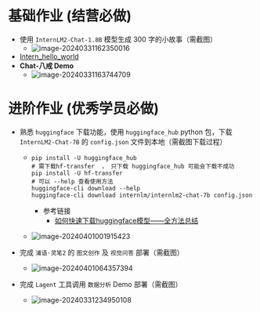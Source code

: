 # **基础作业 (结营必做)**

- 使用 `InternLM2-Chat-1.8B` 模型生成 300 字的小故事（需截图）
  - ![image-20240331162350016](https://gitee.com/janefreew/pic-bed/raw/master/img/image-20240331162350016.png)
- [Intern_hello_world](https://github.com/InternLM/Tutorial/blob/camp2/helloworld/hello_world.md)
- **Chat-八戒 Demo**
  - ![image-20240331163744709](https://gitee.com/janefreew/pic-bed/raw/master/img/image-20240331163744709.png)

# **进阶作业 (优秀学员必做)**

- 熟悉 `huggingface` 下载功能，使用 `huggingface_hub` python 包，下载 `InternLM2-Chat-7B` 的 `config.json` 文件到本地（需截图下载过程）

  - ```shell
    pip install -U huggingface_hub 
    # 需下载hf-transfer  ， 只下载 huggingface_hub 可能会下载不成功
    pip install -U hf-transfer  
    # 可以 --help 查看使用方法
    huggingface-cli download --help
    huggingface-cli download internlm/internlm2-chat-7b config.json 
    ```

    - 参考链接
      - [如何快速下载huggingface模型——全方法总结](https://zhuanlan.zhihu.com/p/663712983)

  - ![image-20240401001915423](https://gitee.com/janefreew/pic-bed/raw/master/img/image-20240401001915423.png)

- 完成 `浦语·灵笔2` 的 `图文创作` 及 `视觉问答` 部署（需截图）

  - ![image-20240401064357394](https://gitee.com/janefreew/pic-bed/raw/master/img/image-20240401064357394.png)

- 完成 `Lagent` 工具调用 `数据分析` Demo 部署（需截图）

  - ![image-20240331234950108](https://gitee.com/janefreew/pic-bed/raw/master/img/image-20240331234950108.png)